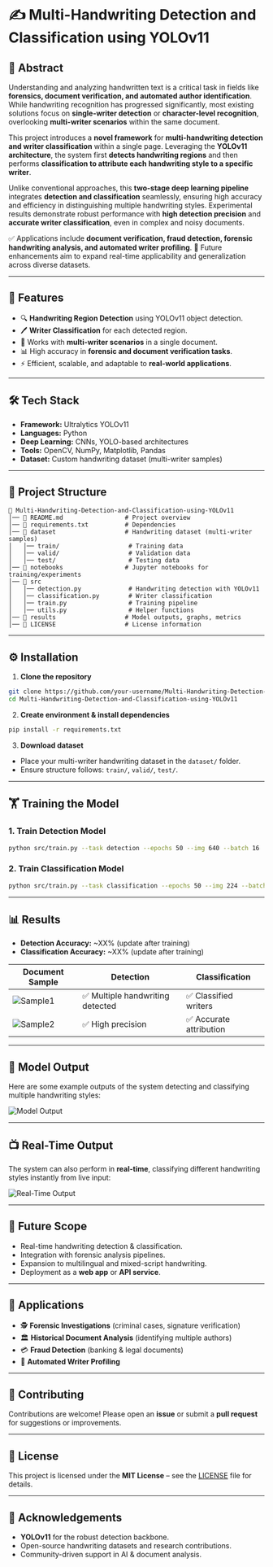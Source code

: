 # ✍️ Multi-Handwriting Detection and Classification using YOLOv11

## 📌 Abstract

Understanding and analyzing handwritten text is a critical task in fields like **forensics, document verification, and automated author identification**. While handwriting recognition has progressed significantly, most existing solutions focus on **single-writer detection** or **character-level recognition**, overlooking **multi-writer scenarios** within the same document.

This project introduces a **novel framework** for **multi-handwriting detection and writer classification** within a single page. Leveraging the **YOLOv11 architecture**, the system first **detects handwriting regions** and then performs **classification to attribute each handwriting style to a specific writer**.

Unlike conventional approaches, this **two-stage deep learning pipeline** integrates **detection and classification** seamlessly, ensuring high accuracy and efficiency in distinguishing multiple handwriting styles. Experimental results demonstrate robust performance with **high detection precision** and **accurate writer classification**, even in complex and noisy documents.

✅ Applications include **document verification, fraud detection, forensic handwriting analysis, and automated writer profiling**.
🚀 Future enhancements aim to expand real-time applicability and generalization across diverse datasets.

---

## 🚀 Features

* 🔍 **Handwriting Region Detection** using YOLOv11 object detection.
* 🖊 **Writer Classification** for each detected region.
* 📄 Works with **multi-writer scenarios** in a single document.
* 📊 High accuracy in **forensic and document verification tasks**.
* ⚡ Efficient, scalable, and adaptable to **real-world applications**.

---

## 🛠 Tech Stack

* **Framework:** Ultralytics YOLOv11
* **Languages:** Python
* **Deep Learning:** CNNs, YOLO-based architectures
* **Tools:** OpenCV, NumPy, Matplotlib, Pandas
* **Dataset:** Custom handwriting dataset (multi-writer samples)

---

## 📂 Project Structure

```
📁 Multi-Handwriting-Detection-and-Classification-using-YOLOv11
│── 📄 README.md                 # Project overview
│── 📄 requirements.txt          # Dependencies
│── 📁 dataset                   # Handwriting dataset (multi-writer samples)
│   │── train/                   # Training data
│   │── valid/                   # Validation data
│   │── test/                    # Testing data
│── 📁 notebooks                 # Jupyter notebooks for training/experiments
│── 📁 src
│   │── detection.py             # Handwriting detection with YOLOv11
│   │── classification.py        # Writer classification
│   │── train.py                 # Training pipeline
│   │── utils.py                 # Helper functions
│── 📁 results                   # Model outputs, graphs, metrics
│── 📄 LICENSE                   # License information
```

---

## ⚙️ Installation

1. **Clone the repository**

```bash
git clone https://github.com/your-username/Multi-Handwriting-Detection-and-Classification-using-YOLOv11.git
cd Multi-Handwriting-Detection-and-Classification-using-YOLOv11
```

2. **Create environment & install dependencies**

```bash
pip install -r requirements.txt
```

3. **Download dataset**

* Place your multi-writer handwriting dataset in the `dataset/` folder.
* Ensure structure follows: `train/`, `valid/`, `test/`.

---

## 🏋️ Training the Model

### 1. Train Detection Model

```bash
python src/train.py --task detection --epochs 50 --img 640 --batch 16
```

### 2. Train Classification Model

```bash
python src/train.py --task classification --epochs 50 --img 224 --batch 32
```

---

## 📊 Results

* **Detection Accuracy:** \~XX% (update after training)
* **Classification Accuracy:** \~XX% (update after training)

| Document Sample                 | Detection                       | Classification         |
| ------------------------------- | ------------------------------- | ---------------------- |
| ![Sample1](results/sample1.png) | ✅ Multiple handwriting detected | ✅ Classified writers   |
| ![Sample2](results/sample2.png) | ✅ High precision                | ✅ Accurate attribution |

---

## 📸 Model Output

Here are some example outputs of the system detecting and classifying multiple handwriting styles:

![Model Output](Output.png)

---

## 📺 Real-Time Output

The system can also perform in **real-time**, classifying different handwriting styles instantly from live input:

![Real-Time Output](Real%20Time%20Output.jpg)

---

## 🔮 Future Scope

* Real-time handwriting detection & classification.
* Integration with forensic analysis pipelines.
* Expansion to multilingual and mixed-script handwriting.
* Deployment as a **web app** or **API service**.

---

## 📌 Applications

* 🕵️ **Forensic Investigations** (criminal cases, signature verification)
* 🏛 **Historical Document Analysis** (identifying multiple authors)
* 💳 **Fraud Detection** (banking & legal documents)
* 📑 **Automated Writer Profiling**

---

## 🤝 Contributing

Contributions are welcome! Please open an **issue** or submit a **pull request** for suggestions or improvements.

---

## 📜 License

This project is licensed under the **MIT License** – see the [LICENSE](LICENSE) file for details.

---

## 🌟 Acknowledgements

* **YOLOv11** for the robust detection backbone.
* Open-source handwriting datasets and research contributions.
* Community-driven support in AI & document analysis.
